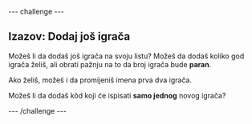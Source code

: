 \--- challenge \---

## Izazov: Dodaj još igrača

Možeš li da dodaš još igrača na svoju listu? Možeš da dodaš koliko god igrača želiš, ali obrati pažnju na to da broj igrača bude **paran**.

Ako želiš, možeš i da promijeniš imena prva dva igrača.

Možeš li da dodaš kôd koji će ispisati **samo jednog** novog igrača?

\--- /challenge \---
